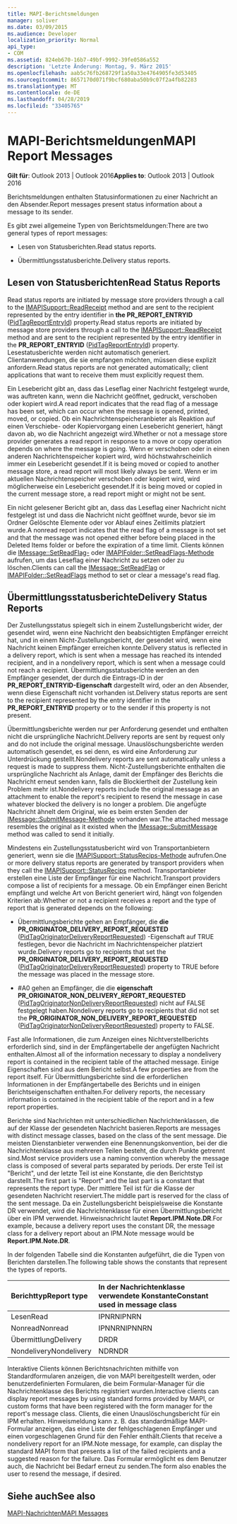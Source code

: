 ```yaml
---
title: MAPI-Berichtsmeldungen
manager: soliver
ms.date: 03/09/2015
ms.audience: Developer
localization_priority: Normal
api_type:
- COM
ms.assetid: 824eb670-16b7-49bf-9992-39fe0586a552
description: 'Letzte Änderung: Montag, 9. März 2015'
ms.openlocfilehash: aab5c76fb268729f1a50a33e4764905fe3d53405
ms.sourcegitcommit: 8657170d071f9bcf680aba50b9c07f2a4fb82283
ms.translationtype: MT
ms.contentlocale: de-DE
ms.lasthandoff: 04/28/2019
ms.locfileid: "33405765"
---
```

# <a name="mapi-report-messages"></a><span data-ttu-id="e5bb2-103">MAPI-Berichtsmeldungen</span><span class="sxs-lookup"><span data-stu-id="e5bb2-103">MAPI Report Messages</span></span>

  
  
<span data-ttu-id="e5bb2-104">**Gilt für**: Outlook 2013 | Outlook 2016</span><span class="sxs-lookup"><span data-stu-id="e5bb2-104">**Applies to**: Outlook 2013 | Outlook 2016</span></span> 
  
<span data-ttu-id="e5bb2-105">Berichtsmeldungen enthalten Statusinformationen zu einer Nachricht an den Absender.</span><span class="sxs-lookup"><span data-stu-id="e5bb2-105">Report messages present status information about a message to its sender.</span></span>
  
<span data-ttu-id="e5bb2-106">Es gibt zwei allgemeine Typen von Berichtsmeldungen:</span><span class="sxs-lookup"><span data-stu-id="e5bb2-106">There are two general types of report messages:</span></span>
  
- <span data-ttu-id="e5bb2-107">Lesen von Statusberichten.</span><span class="sxs-lookup"><span data-stu-id="e5bb2-107">Read status reports.</span></span>
    
- <span data-ttu-id="e5bb2-108">Übermittlungsstatusberichte.</span><span class="sxs-lookup"><span data-stu-id="e5bb2-108">Delivery status reports.</span></span>
    
## <a name="read-status-reports"></a><span data-ttu-id="e5bb2-109">Lesen von Statusberichten</span><span class="sxs-lookup"><span data-stu-id="e5bb2-109">Read Status Reports</span></span>

<span data-ttu-id="e5bb2-110">Read status reports are initiated by message store providers through a call to the [IMAPISupport::ReadReceipt](imapisupport-readreceipt.md) method and are sent to the recipient represented by the entry identifier in **the PR_REPORT_ENTRYID** ([PidTagReportEntryId](pidtagreportentryid-canonical-property.md)) property.</span><span class="sxs-lookup"><span data-stu-id="e5bb2-110">Read status reports are initiated by message store providers through a call to the [IMAPISupport::ReadReceipt](imapisupport-readreceipt.md) method and are sent to the recipient represented by the entry identifier in the **PR_REPORT_ENTRYID** ([PidTagReportEntryId](pidtagreportentryid-canonical-property.md)) property.</span></span> <span data-ttu-id="e5bb2-111">Lesestatusberichte werden nicht automatisch generiert. Clientanwendungen, die sie empfangen möchten, müssen diese explizit anfordern.</span><span class="sxs-lookup"><span data-stu-id="e5bb2-111">Read status reports are not generated automatically; client applications that want to receive them must explicitly request them.</span></span>
  
<span data-ttu-id="e5bb2-112">Ein Lesebericht gibt an, dass das Leseflag einer Nachricht festgelegt wurde, was auftreten kann, wenn die Nachricht geöffnet, gedruckt, verschoben oder kopiert wird.</span><span class="sxs-lookup"><span data-stu-id="e5bb2-112">A read report indicates that the read flag of a message has been set, which can occur when the message is opened, printed, moved, or copied.</span></span> <span data-ttu-id="e5bb2-113">Ob ein Nachrichtenspeicheranbieter als Reaktion auf einen Verschiebe- oder Kopiervorgang einen Lesebericht generiert, hängt davon ab, wo die Nachricht angezeigt wird.</span><span class="sxs-lookup"><span data-stu-id="e5bb2-113">Whether or not a message store provider generates a read report in response to a move or copy operation depends on where the message is going.</span></span> <span data-ttu-id="e5bb2-114">Wenn er verschoben oder in einen anderen Nachrichtenspeicher kopiert wird, wird höchstwahrscheinlich immer ein Lesebericht gesendet.</span><span class="sxs-lookup"><span data-stu-id="e5bb2-114">If it is being moved or copied to another message store, a read report will most likely always be sent.</span></span> <span data-ttu-id="e5bb2-115">Wenn er im aktuellen Nachrichtenspeicher verschoben oder kopiert wird, wird möglicherweise ein Lesebericht gesendet.</span><span class="sxs-lookup"><span data-stu-id="e5bb2-115">If it is being moved or copied in the current message store, a read report might or might not be sent.</span></span> 
  
<span data-ttu-id="e5bb2-116">Ein nicht gelesener Bericht gibt an, dass das Leseflag einer Nachricht nicht festgelegt ist und dass die Nachricht nicht geöffnet wurde, bevor sie im Ordner Gelöschte Elemente oder vor Ablauf eines Zeitlimits platziert wurde.</span><span class="sxs-lookup"><span data-stu-id="e5bb2-116">A nonread report indicates that the read flag of a message is not set and that the message was not opened either before being placed in the Deleted Items folder or before the expiration of a time limit.</span></span> <span data-ttu-id="e5bb2-117">Clients können die [IMessage::SetReadFlag-](imessage-setreadflag.md) oder [IMAPIFolder::SetReadFlags-Methode](imapifolder-setreadflags.md) aufrufen, um das Leseflag einer Nachricht zu setzen oder zu löschen.</span><span class="sxs-lookup"><span data-stu-id="e5bb2-117">Clients can call the [IMessage::SetReadFlag](imessage-setreadflag.md) or [IMAPIFolder::SetReadFlags](imapifolder-setreadflags.md) method to set or clear a message's read flag.</span></span> 
  
## <a name="delivery-status-reports"></a><span data-ttu-id="e5bb2-118">Übermittlungsstatusberichte</span><span class="sxs-lookup"><span data-stu-id="e5bb2-118">Delivery Status Reports</span></span>

<span data-ttu-id="e5bb2-119">Der Zustellungsstatus spiegelt sich in einem Zustellungsbericht wider, der gesendet wird, wenn eine Nachricht den beabsichtigten Empfänger erreicht hat, und in einem Nicht-Zustellungsbericht, der gesendet wird, wenn eine Nachricht keinen Empfänger erreichen konnte.</span><span class="sxs-lookup"><span data-stu-id="e5bb2-119">Delivery status is reflected in a delivery report, which is sent when a message has reached its intended recipient, and in a nondelivery report, which is sent when a message could not reach a recipient.</span></span> <span data-ttu-id="e5bb2-120">Übermittlungsstatusberichte werden an den Empfänger gesendet, der durch die Eintrags-ID in der **PR_REPORT_ENTRYID-Eigenschaft** dargestellt wird, oder an den Absender, wenn diese Eigenschaft nicht vorhanden ist.</span><span class="sxs-lookup"><span data-stu-id="e5bb2-120">Delivery status reports are sent to the recipient represented by the entry identifier in the **PR_REPORT_ENTRYID** property or to the sender if this property is not present.</span></span> 
  
<span data-ttu-id="e5bb2-121">Übermittlungsberichte werden nur per Anforderung gesendet und enthalten nicht die ursprüngliche Nachricht.</span><span class="sxs-lookup"><span data-stu-id="e5bb2-121">Delivery reports are sent by request only and do not include the original message.</span></span> <span data-ttu-id="e5bb2-122">Unauslöschungsberichte werden automatisch gesendet, es sei denn, es wird eine Anforderung zur Unterdrückung gestellt.</span><span class="sxs-lookup"><span data-stu-id="e5bb2-122">Nondelivery reports are sent automatically unless a request is made to suppress them.</span></span> <span data-ttu-id="e5bb2-123">Nicht-Zustellungsberichte enthalten die ursprüngliche Nachricht als Anlage, damit der Empfänger des Berichts die Nachricht erneut senden kann, falls die Blockiertheit der Zustellung kein Problem mehr ist.</span><span class="sxs-lookup"><span data-stu-id="e5bb2-123">Nondelivery reports include the original message as an attachment to enable the report's recipient to resend the message in case whatever blocked the delivery is no longer a problem.</span></span> <span data-ttu-id="e5bb2-124">Die angefügte Nachricht ähnelt dem Original, wie es beim ersten Senden der [IMessage::SubmitMessage-Methode](imessage-submitmessage.md) vorhanden war.</span><span class="sxs-lookup"><span data-stu-id="e5bb2-124">The attached message resembles the original as it existed when the [IMessage::SubmitMessage](imessage-submitmessage.md) method was called to send it initially.</span></span> 
  
<span data-ttu-id="e5bb2-125">Mindestens ein Zustellungsstatusbericht wird von Transportanbietern generiert, wenn sie die [IMAPISupport::StatusRecips-Methode](imapisupport-statusrecips.md) aufrufen.</span><span class="sxs-lookup"><span data-stu-id="e5bb2-125">One or more delivery status reports are generated by transport providers when they call the [IMAPISupport::StatusRecips](imapisupport-statusrecips.md) method.</span></span> <span data-ttu-id="e5bb2-126">Transportanbieter erstellen eine Liste der Empfänger für eine Nachricht.</span><span class="sxs-lookup"><span data-stu-id="e5bb2-126">Transport providers compose a list of recipients for a message.</span></span> <span data-ttu-id="e5bb2-127">Ob ein Empfänger einen Bericht empfängt und welche Art von Bericht generiert wird, hängt von folgenden Kriterien ab:</span><span class="sxs-lookup"><span data-stu-id="e5bb2-127">Whether or not a recipient receives a report and the type of report that is generated depends on the following:</span></span> 
  
- <span data-ttu-id="e5bb2-128">Übermittlungsberichte gehen an Empfänger, die **die PR_ORIGINATOR_DELIVERY_REPORT_REQUESTED** ([PidTagOriginatorDeliveryReportRequested](pidtagoriginatordeliveryreportrequested-canonical-property.md)) -Eigenschaft auf TRUE festlegen, bevor die Nachricht im Nachrichtenspeicher platziert wurde.</span><span class="sxs-lookup"><span data-stu-id="e5bb2-128">Delivery reports go to recipients that set the **PR_ORIGINATOR_DELIVERY_REPORT_REQUESTED** ([PidTagOriginatorDeliveryReportRequested](pidtagoriginatordeliveryreportrequested-canonical-property.md)) property to TRUE before the message was placed in the message store.</span></span>
    
- <span data-ttu-id="e5bb2-129">#A0 gehen an Empfänger, die die **eigenschaft PR_ORIGINATOR_NON_DELIVERY_REPORT_REQUESTED** ([PidTagOriginatorNonDeliveryReportRequested](pidtagoriginatornondeliveryreportrequested-canonical-property.md)) nicht auf FALSE festgelegt haben.</span><span class="sxs-lookup"><span data-stu-id="e5bb2-129">Nondelivery reports go to recipients that did not set the **PR_ORIGINATOR_NON_DELIVERY_REPORT_REQUESTED** ([PidTagOriginatorNonDeliveryReportRequested](pidtagoriginatornondeliveryreportrequested-canonical-property.md)) property to FALSE.</span></span> 
    
<span data-ttu-id="e5bb2-130">Fast alle Informationen, die zum Anzeigen eines Nichtverstellberichts erforderlich sind, sind in der Empfängertabelle der angefügten Nachricht enthalten.</span><span class="sxs-lookup"><span data-stu-id="e5bb2-130">Almost all of the information necessary to display a nondelivery report is contained in the recipient table of the attached message.</span></span> <span data-ttu-id="e5bb2-131">Einige Eigenschaften sind aus dem Bericht selbst.</span><span class="sxs-lookup"><span data-stu-id="e5bb2-131">A few properties are from the report itself.</span></span> <span data-ttu-id="e5bb2-132">Für Übermittlungsberichte sind die erforderlichen Informationen in der Empfängertabelle des Berichts und in einigen Berichtseigenschaften enthalten.</span><span class="sxs-lookup"><span data-stu-id="e5bb2-132">For delivery reports, the necessary information is contained in the recipient table of the report and in a few report properties.</span></span> 
  
<span data-ttu-id="e5bb2-133">Berichte sind Nachrichten mit unterschiedlichen Nachrichtenklassen, die auf der Klasse der gesendeten Nachricht basieren.</span><span class="sxs-lookup"><span data-stu-id="e5bb2-133">Reports are messages with distinct message classes, based on the class of the sent message.</span></span> <span data-ttu-id="e5bb2-134">Die meisten Dienstanbieter verwenden eine Benennungskonvention, bei der die Nachrichtenklasse aus mehreren Teilen besteht, die durch Punkte getrennt sind.</span><span class="sxs-lookup"><span data-stu-id="e5bb2-134">Most service providers use a naming convention whereby the message class is composed of several parts separated by periods.</span></span> <span data-ttu-id="e5bb2-135">Der erste Teil ist "Bericht", und der letzte Teil ist eine Konstante, die den Berichtstyp darstellt.</span><span class="sxs-lookup"><span data-stu-id="e5bb2-135">The first part is "Report" and the last part is a constant that represents the report type.</span></span> <span data-ttu-id="e5bb2-136">Der mittlere Teil ist für die Klasse der gesendeten Nachricht reserviert.</span><span class="sxs-lookup"><span data-stu-id="e5bb2-136">The middle part is reserved for the class of the sent message.</span></span> <span data-ttu-id="e5bb2-137">Da ein Zustellungsbericht beispielsweise die Konstante DR verwendet, wird die Nachrichtenklasse für einen Übermittlungsbericht über ein IPM verwendet. Hinweisnachricht lautet **Report.IPM.Note.DR**.</span><span class="sxs-lookup"><span data-stu-id="e5bb2-137">For example, because a delivery report uses the constant DR, the message class for a delivery report about an IPM.Note message would be **Report.IPM.Note.DR**.</span></span>
  
<span data-ttu-id="e5bb2-138">In der folgenden Tabelle sind die Konstanten aufgeführt, die die Typen von Berichten darstellen.</span><span class="sxs-lookup"><span data-stu-id="e5bb2-138">The following table shows the constants that represent the types of reports.</span></span>
  
|<span data-ttu-id="e5bb2-139">**Berichttyp**</span><span class="sxs-lookup"><span data-stu-id="e5bb2-139">**Report type**</span></span>|<span data-ttu-id="e5bb2-140">**In der Nachrichtenklasse verwendete Konstante**</span><span class="sxs-lookup"><span data-stu-id="e5bb2-140">**Constant used in message class**</span></span>|
|:-----|:-----|
|<span data-ttu-id="e5bb2-141">Lesen</span><span class="sxs-lookup"><span data-stu-id="e5bb2-141">Read</span></span>  <br/> |<span data-ttu-id="e5bb2-142">IPNRN</span><span class="sxs-lookup"><span data-stu-id="e5bb2-142">IPNRN</span></span>  <br/> |
|<span data-ttu-id="e5bb2-143">Nonread</span><span class="sxs-lookup"><span data-stu-id="e5bb2-143">Nonread</span></span>  <br/> |<span data-ttu-id="e5bb2-144">IPNNRN</span><span class="sxs-lookup"><span data-stu-id="e5bb2-144">IPNNRN</span></span>  <br/> |
|<span data-ttu-id="e5bb2-145">Übermittlung</span><span class="sxs-lookup"><span data-stu-id="e5bb2-145">Delivery</span></span>  <br/> |<span data-ttu-id="e5bb2-146">DR</span><span class="sxs-lookup"><span data-stu-id="e5bb2-146">DR</span></span>  <br/> |
|<span data-ttu-id="e5bb2-147">Nondelivery</span><span class="sxs-lookup"><span data-stu-id="e5bb2-147">Nondelivery</span></span>  <br/> |<span data-ttu-id="e5bb2-148">NDR</span><span class="sxs-lookup"><span data-stu-id="e5bb2-148">NDR</span></span>  <br/> |
   
<span data-ttu-id="e5bb2-149">Interaktive Clients können Berichtsnachrichten mithilfe von Standardformularen anzeigen, die von MAPI bereitgestellt werden, oder benutzerdefinierten Formularen, die beim Formular-Manager für die Nachrichtenklasse des Berichts registriert wurden.</span><span class="sxs-lookup"><span data-stu-id="e5bb2-149">Interactive clients can display report messages by using standard forms provided by MAPI, or custom forms that have been registered with the form manager for the report's message class.</span></span> <span data-ttu-id="e5bb2-150">Clients, die einen Unauslöschungsbericht für ein IPM erhalten. Hinweismeldung kann z. B. das standardmäßige MAPI-Formular anzeigen, das eine Liste der fehlgeschlagenen Empfänger und einen vorgeschlagenen Grund für den Fehler enthält.</span><span class="sxs-lookup"><span data-stu-id="e5bb2-150">Clients that receive a nondelivery report for an IPM.Note message, for example, can display the standard MAPI form that presents a list of the failed recipients and a suggested reason for the failure.</span></span> <span data-ttu-id="e5bb2-151">Das Formular ermöglicht es dem Benutzer auch, die Nachricht bei Bedarf erneut zu senden.</span><span class="sxs-lookup"><span data-stu-id="e5bb2-151">The form also enables the user to resend the message, if desired.</span></span> 
  
## <a name="see-also"></a><span data-ttu-id="e5bb2-152">Siehe auch</span><span class="sxs-lookup"><span data-stu-id="e5bb2-152">See also</span></span>



[<span data-ttu-id="e5bb2-153">MAPI-Nachrichten</span><span class="sxs-lookup"><span data-stu-id="e5bb2-153">MAPI Messages</span></span>](mapi-messages.md)

